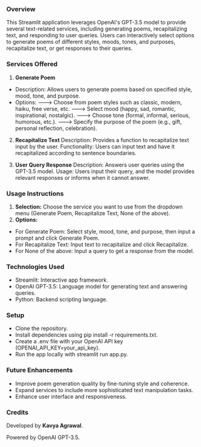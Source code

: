 ### Overview
This Streamlit application leverages OpenAI's GPT-3.5 model to provide several text-related services, including generating poems, recapitalizing text, and responding to user queries. Users can interactively select options to generate poems of different styles, moods, tones, and purposes, recapitalize text, or get responses to their queries.

### Services Offered
1. **Generate Poem**
- Description: Allows users to generate poems based on specified style, mood, tone, and purpose.
- Options:
---> Choose from poem styles such as classic, modern, haiku, free verse, etc.
---> Select mood (happy, sad, romantic, inspirational, nostalgic).
---> Choose tone (formal, informal, serious, humorous, etc.).
---> Specify the purpose of the poem (e.g., gift, personal reflection, celebration).

2. **Recapitalize Text**
Description: Provides a function to recapitalize text input by the user.
Functionality: Users can input text and have it recapitalized according to sentence boundaries.

3. **User Query Response**
Description: Answers user queries using the GPT-3.5 model.
Usage: Users input their query, and the model provides relevant responses or informs when it cannot answer.

### Usage Instructions
1. **Selection:** Choose the service you want to use from the dropdown menu (Generate Poem, Recapitalize Text, None of the above).
2. **Options:**
- For Generate Poem: Select style, mood, tone, and purpose, then input a prompt and click Generate Poem.
- For Recapitalize Text: Input text to recapitalize and click Recapitalize.
- For None of the above: Input a query to get a response from the model.

### Technologies Used
- Streamlit: Interactive app framework.
- OpenAI GPT-3.5: Language model for generating text and answering queries.
- Python: Backend scripting language.

### Setup
- Clone the repository.
- Install dependencies using pip install -r requirements.txt.
- Create a .env file with your OpenAI API key (OPENAI_API_KEY=your_api_key).
- Run the app locally with streamlit run app.py.

### Future Enhancements
- Improve poem generation quality by fine-tuning style and coherence.
- Expand services to include more sophisticated text manipulation tasks.
- Enhance user interface and responsiveness.

### Credits
Developed by **Kavya Agrawal**.

Powered by OpenAI GPT-3.5.